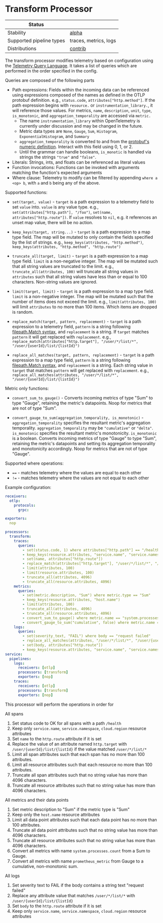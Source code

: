 # Transform Processor

| Status                   |                       |
| ------------------------ | --------------------- |
| Stability                | [alpha]               |
| Supported pipeline types | traces, metrics, logs |
| Distributions            | [contrib]             |

The transform processor modifies telemetry based on configuration using the [Telemetry Query Language](https://github.com/open-telemetry/opentelemetry-collector/blob/main/docs/processing.md#telemetry-query-language).
It takes a list of queries which are performed in the order specified in the config.

Queries are composed of the following parts
- Path expressions: Fields within the incoming data can be referenced using expressions composed of the names as defined
in the OTLP protobuf definition. e.g., `status.code`, `attributes["http.method"]`. If the path expression begins with
`resource.` or `instrumentation_library.`, it will reference those values.  For metrics, `name`, `description`, `unit`, `type`, `is_monotonic`, and `aggregation_temporality` are accessed via `metric.`
  - The name `instrumentation_library` within OpenTelemetry is currently under discussion and may be changed in the future.
  - Metric data types are `None`, `Gauge`, `Sum`, `Histogram`, `ExponentialHistogram`, and `Summary`
  - `aggregation_temporality` is converted to and from the [protobuf's numeric definition](https://github.com/open-telemetry/opentelemetry-proto/blob/main/opentelemetry/proto/metrics/v1/metrics.proto#L291).  Interact with this field using 0, 1, or 2.
  - Until the grammar can handle booleans, `is_monotic` is handled via strings the strings `"true"` and `"false"`.
- Literals: Strings, ints, and floats can be referenced as literal values
- Function invocations: Functions can be invoked with arguments matching the function's expected arguments
- Where clause: Telemetry to modify can be filtered by appending `where a <op> b`, with `a` and `b` being any of the above.

Supported functions:
- `set(target, value)` - `target` is a path expression to a telemetry field to set `value` into. `value` is any value type.
e.g., `set(attributes["http.path"], "/foo")`, `set(name, attributes["http.route"])`. If `value` resolves to `nil`, e.g.
it references an unset map value, there will be no action.

- `keep_keys(target, string...)` - `target` is a path expression to a map type field. The map will be mutated to only contain
the fields specified by the list of strings. e.g., `keep_keys(attributes, "http.method")`, `keep_keys(attributes, "http.method", "http.route")`

- `truncate_all(target, limit)` - `target` is a path expression to a map type field. `limit` is a non-negative integer.  The map will be mutated such that all string values are truncated to the limit. e.g., `truncate_all(attributes, 100)` will truncate all string values in `attributes` such that all string values have less than or equal to 100 characters.  Non-string values are ignored.

- `limit(target, limit)` - `target` is a path expression to a map type field. `limit` is a non-negative integer.  The map will be mutated such that the number of items does not exceed the limit. e.g., `limit(attributes, 100)` will limit `attributes` to no more than 100 items. Which items are dropped is random.

- `replace_match(target, pattern, replacement)` - `target` is a path expression to a telemetry field, `pattern` is a string following [filepath.Match syntax](https://pkg.go.dev/path/filepath#Match), and `replacement` is a string. If `target` matches `pattern` it will get replaced with `replacement`. e.g., `replace_match(attributes["http.target"], "/user/*/list/*", "/user/{userId}/list/{listId}")`

- `replace_all_matches(target, pattern, replacement)` - `target` is a path expression to a map type field, `pattern` is a string following [filepath.Match syntax](https://pkg.go.dev/path/filepath#Match), and `replacement` is a string. Each string value in `target` that matches `pattern` will get replaced with `replacement`. e.g., `replace_all_matches(attributes, "/user/*/list/*", "/user/{userId}/list/{listId}")`

Metric only functions:
- `convert_sum_to_gauge()` - Converts incoming metrics of type "Sum" to type "Gauge", retaining the metric's datapoints. Noop for metrics that are not of type "Sum".

- `convert_gauge_to_sum(aggregation_temporality, is_monotonic)` - `aggregation_temporality` specifies the resultant metric's aggregation temporality. `aggregation_temporality` may be `"cumulative"` or `"delta"`. `is_monotonic` specifies the resultant metric's monotonicity. `is_monotonic` is a boolean. Converts incoming metrics of type "Gauge" to type "Sum", retaining the metric's datapoints and setting its aggregation temporality and monotonicity accordingly. Noop for metrics that are not of type "Gauge".

Supported where operations:
- `==` - matches telemetry where the values are equal to each other
- `!=` - matches telemetry where the values are not equal to each other

Example configuration:
```yaml
receivers:
  otlp:
    protocols:
      grpc:

exporters:
  nop

processors:
  transform:
    traces:
      queries:
        - set(status.code, 1) where attributes["http.path"] == "/health"
        - keep_keys(resource.attributes, "service.name", "service.namespace", "cloud.region")
        - set(name, attributes["http.route"])
        - replace_match(attributes["http.target"], "/user/*/list/*", "/user/{userId}/list/{listId}")
        - limit(attributes, 100)
        - limit(resource.attributes, 100)
        - truncate_all(attributes, 4096)
        - truncate_all(resource.attributes, 4096)
    metrics:
      queries:
        - set(metric.description, "Sum") where metric.type == "Sum"
        - keep_keys(resource.attributes, "host.name")
        - limit(attributes, 100)
        - truncate_all(attributes, 4096)
        - truncate_all(resource.attributes, 4096)
        - convert_sum_to_gauge() where metric.name == "system.processes.count"
        - convert_gauge_to_sum("cumulative", false) where metric.name == "prometheus_metric"
    logs:
      queries:
        - set(severity_text, "FAIL") where body == "request failed"
        - replace_all_matches(attributes, "/user/*/list/*", "/user/{userId}/list/{listId}")
        - set(body, attributes["http.route"])
        - keep_keys(resource.attributes, "service.name", "service.namespace", "cloud.region")
service:
  pipelines:
    logs:
      receivers: [otlp]
      processors: [transform]
      exporters: [nop]
    traces:
      receivers: [otlp]
      processors: [transform]
      exporters: [nop]
```

This processor will perform the operations in order for 

All spans

1) Set status code to OK for all spans with a path `/health`
2) Keep only `service.name`, `service.namespace`, `cloud.region` resource attributes
3) Set `name` to the `http.route` attribute if it is set
2) Replace the value of an attribute named `http.target` with `/user/{userId}/list/{listId}` if the value matched `/user/*/list/*`
4) Limit all span attributes such that each span has no more than 100 attributes.
5) Limit all resource attributes such that each resource no more than 100 attributes.
6) Truncate all span attributes such that no string value has more than 4096 characters.
7) Truncate all resource attributes such that no string value has more than 4096 characters.

All metrics and their data points

1) Set metric description to "Sum" if the metric type is "Sum"
2) Keep only the `host.name` resource attributes
4) Limit all data point attributes such that each data point has no more than 100 attributes.
6) Truncate all data point attributes such that no string value has more than 4096 characters.
7) Truncate all resource attributes such that no string value has more than 4096 characters.
8) Convert all metrics with name `system.processes.count` from a Sum to Gauge.
9) Convert all metrics with name `prometheus_metric` from Gauge to a cumulative, non-monotonic sum.

All logs

1) Set severity text to FAIL if the body contains a string text "request failed"
2) Replace any attribute value that matches `/user/*/list/*` with `/user/{userId}/list/{listId}`
3) Set `body` to the `http.route` attribute if it is set
4) Keep only `service.name`, `service.namespace`, `cloud.region` resource attributes

[alpha]: https://github.com/open-telemetry/opentelemetry-collector#alpha
[contrib]: https://github.com/open-telemetry/opentelemetry-collector-releases/tree/main/distributions/otelcol-contrib
